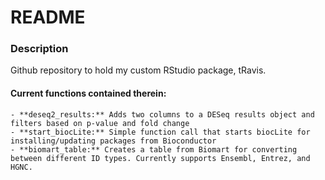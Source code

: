 # README

### Description
Github repository to hold my custom RStudio package, tRavis. 

#### Current functions contained therein:
	- **deseq2_results:** Adds two columns to a DESeq results object and filters based on p-value and fold change
	- **start_biocLite:** Simple function call that starts biocLite for installing/updating packages from Bioconductor
	- **biomart_table:** Creates a table from Biomart for converting between different ID types. Currently supports Ensembl, Entrez, and HGNC. 

